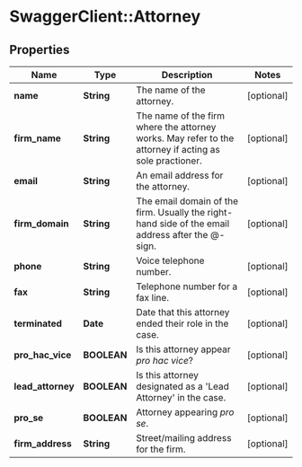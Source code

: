 # SwaggerClient::Attorney

## Properties
Name | Type | Description | Notes
------------ | ------------- | ------------- | -------------
**name** | **String** | The name of the attorney. | [optional] 
**firm_name** | **String** | The name of the firm where the attorney works. May refer to the attorney if acting as sole practioner. | [optional] 
**email** | **String** | An email address for the attorney. | [optional] 
**firm_domain** | **String** | The email domain of the firm. Usually the right-hand side of the email address after the @-sign. | [optional] 
**phone** | **String** | Voice telephone number. | [optional] 
**fax** | **String** | Telephone number for a fax line. | [optional] 
**terminated** | **Date** | Date that this attorney ended their role in the case. | [optional] 
**pro_hac_vice** | **BOOLEAN** | Is this attorney appear _pro hac vice_? | [optional] 
**lead_attorney** | **BOOLEAN** | Is this attorney designated as a &#39;Lead Attorney&#39; in the case. | [optional] 
**pro_se** | **BOOLEAN** | Attorney appearing _pro se_. | [optional] 
**firm_address** | **String** | Street/mailing address for the firm. | [optional] 



